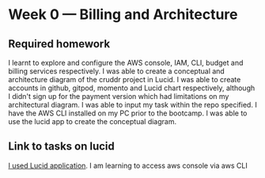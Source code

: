 # Week 0 — Billing and Architecture
## Required homework
I learnt to explore and configure the AWS console, IAM, CLI, budget and billing services respectively.
I was able to create a conceptual and architecture diagram of the cruddr project in Lucid.
I was able to create accounts in github, gitpod, momento and Lucid chart respectively, although I didn't sign up for the payment version which had limitations on my architectural diagram.
I was able to input my task within the repo specified.
I have the AWS CLI installed on my PC prior to the bootcamp. 
I was able to use the lucid app to create the conceptual diagram. 
## Link to tasks on lucid 
[I used Lucid application](https://lucid.app/lucidchart/7f96e78b-db81-41ea-b499-390b389b002a/edit?viewport_loc=-12%2C187%2C1650%2C811%2C0_0&invitationId=inv_a72d1340-99cc-4d5f-9479-fa25ac3bab0b).
I am learning to access aws console via aws CLI
